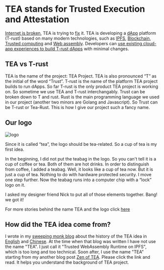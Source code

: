 # TEA stands for Trusted Execution and Attestation
[Internet is broken](Broken_internet_needs_a_fix.md), TEA is trying to [fix](How_TEA_fix_internet.md) it. TEA is developing a [dApp](https://medium.com/@pushbar/how-do-i-define-dapps-1a3600b49e2f) platform (T-rust) based on many modern technologies, such as [IPFS](TEA_vs_IPFS.md), [Blockchain](./TEA_vs_blockchain.md), [Trusted computing](TEA_vs_Trusted_computing.md) and [Web assembly](TEA_vs_wasm.md). Developers can [use existing cloud-app experiences to build T-rust dApps](Fill_the_gap.md) with minimal changes.

## TEA vs T-rust

TEA is the name of the project: TEA Project. TEA is also pronounced “T” as the initial of the word “Trust”.
T-rust is the name of the platform TEA project builds to run dApps. So far T-rust is the only product TEA project is working on. So sometime we use TEA and T-rust interchangably. Trust can be broken down to T and rust. Rust is the main programming language we used in our project (another two minors are Golang and Javascript). So Trust can be T-rust or Tea-Rust. This is how I give our project such a fancy name. 
## Our logo


![logo](/img/logo.png)


Since it is called “tea”, the logo should be tea-related. So a cup of tea is my first idea.

In the beginning, I did not put the teabag in the logo. So you can't tell it is a cup of coffee or tea. Both of them are hot drinks. In order to distinguish from coffee, I added a teabag.
Well, it looks like a cup of tea now. But it is just a cup of tea. Nothing to do with hardware protected security. I move one step further. Now the teabag runs into a computer chip with a “lock” logo on it.

I asked my designer friend Nick to put all of those elements together. Bang! we got it!

For more stories behind the name TEA and the logo click [here](https://medium.com/@pushbar/i-designed-a-logo-for-tea-project-9cf85d733708)

## How did the TEA idea come from?

I wrote in my [sweeping monk blog](https://medium.com/@pushbar) about the history of the TEA idea in [English](https://medium.com/@pushbar/0-of-n-cover-letter-of-the-trusted-webassembly-runtime-on-ipfs-12a4fd8c4338) and [Chinese](https://medium.com/@pushbar/%E7%AC%AC0%E7%AF%87-%E5%8E%86%E5%8F%B2%E6%B8%8A%E6%BA%90%E5%92%8C%E6%8E%A2%E7%B4%A2%E8%BF%87%E7%A8%8B%E7%9A%84%E5%BF%AB%E8%BF%9B%E7%89%88%E6%9C%AC-ecbb558ac36e). At the time when that blog was written I have not use the name "TEA". I just call it "Trusted WebAssembly Runtime on IPFS", which is too long and too technical. Soon after, I use the name "TEA" starting from my another blog post [Zen of TEA](https://medium.com/@pushbar/zen-of-tea-1-2480c8c249c3). Please click the link and read. It helps you understand the background of TEA project.

